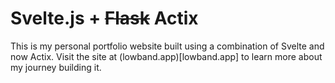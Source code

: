 # Svelte.js + ~~Flask~~ Actix
This is my personal portfolio website built using a combination of Svelte and now Actix.
Visit the site at (lowband.app)[lowband.app] to learn more about my journey building it.
